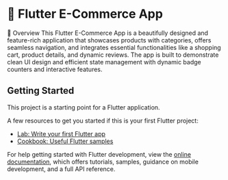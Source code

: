# 📱 Flutter E-Commerce App

🌟 Overview
This Flutter E-Commerce App is a beautifully designed and feature-rich application that showcases products with categories, offers seamless navigation, and integrates essential functionalities like a shopping cart, product details, and dynamic reviews. The app is built to demonstrate clean UI design and efficient state management with dynamic badge counters and interactive features.


## Getting Started

This project is a starting point for a Flutter application.

A few resources to get you started if this is your first Flutter project:

- [Lab: Write your first Flutter app](https://docs.flutter.dev/get-started/codelab)
- [Cookbook: Useful Flutter samples](https://docs.flutter.dev/cookbook)

For help getting started with Flutter development, view the
[online documentation](https://docs.flutter.dev/), which offers tutorials,
samples, guidance on mobile development, and a full API reference.
